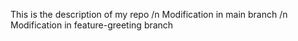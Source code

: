 This is the description of my repo /n
Modification in main branch /n
Modification in feature-greeting branch
